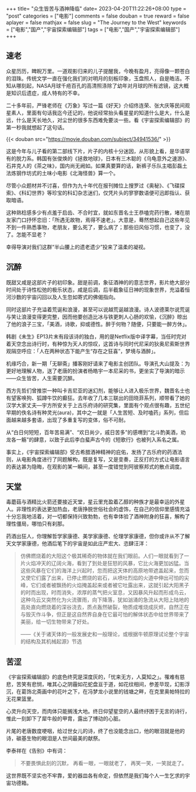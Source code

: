 +++
title= "众生皆苦与酒神降临"
date= 2023-04-20T11:22:26+08:00
type = "post"
categories = ["电影"]
comments = false
douban = true
reward = false
aplayer = false
mathjax = false
slug = "The Journey to the West"
keywords = ["电影","国产","宇宙探索编辑部"]
tags = ["电影","国产","宇宙探索编辑部"]
+++

## 速老

众星历历，睥睨万里。一道观影归来的儿子提醒我，今晚有盈月，亮得像一颗苍白的泪珠。传统文学一直在强化我们的对明月的刻板印象，玉盘照人，自是皓洁。不知从哪刻起，NASA月球千疮百孔的高清照涤除了幼年对月球的所有滤镜，这大概是知识后遗症，成人特有的不幸。

二十多年前，严锋老师在《万象》写过一篇《好天》介绍佟连荣、张大庆等民间观星素人，里面有句话我迄今还记的，他说经常抬头看星星的知道什么是大，什么是远，什么是天长地久，对尘世的很多东西难免要淡一些。看《宇宙探索编辑部》的第一秒我就想起了这句话。

<!--more-->

{{< douban src="https://movie.douban.com/subject/34941536/" >}}

这是今年与儿子看的第二部线下片，片子的内核十分迷因，从形貌上看，是华语罕有的脱力系。韩国有张俊焕的《拯救地球》，日本有三木聪的《乌龟意外之速游》、石井克人的《茶之味》，国内尚无阙如。如果真要算的话，新裤子乐队主唱彭磊土法炼钢作坊式的土味小电影《北海怪兽》算一个。

尽管小众题材并不讨喜，但作为九十年代在报刊摊位上搜罗过《奥秘》、《飞碟探索》、《科幻世界》等珍宝的科幻杂志迷们，仅凭片头的寥寥数语便可迅即指认、获取暗语。

这种熟稔感多少有点羞于启齿、不合时宜，就如东晋名士王恭嗑完药行散，堵在朋友家门口抒怀恋旧：「所遇无故物，焉得不速老」。大意是，蓦然想起自己这些年见不到一件熟悉事物，老朋友，要么死了，要么病了；那些旧风俗习惯，也变了，没了。怎能不显老？

幸得导演对我们这群“半山腰上的遗老遗少”投来了温柔的凝视。

##  沉醉

既甜又咸是这部片子的初印象。甜是前调，象征酒神的的意志世界，影片绝大部分时间处于诗性松弛的极乐状态，咸是后调，后半截象征日神的现象世界，充溢着恒河沙数的宇宙闪回以及人生忽如寄式的佛偈指向。

同时这部片子充溢着荒诞和浪漫，甚至可以说越荒诞越浪漫。诗人波德莱尔说荒诞与笑让浪漫变得更完整，因而他要创造比冰与铁更刺人心肠的欢愉，《沉醉》晾出了他的浪子三宝，「美酒，诗歌，抑或德性。醉于何物？随便，只要能一醉方休」。

韩剧《未生》EP13片末有段该诗的独白，用的是Netflix版中译字幕，当任时完对着天空念出诗行时，有种惊为天人的惊叹，这首诗与同时代尼采的狄奥尼索斯世界观隔空呼应：「人在两种状态下能产生“存在之狂喜”，梦境与酒醉」。

机缘巧合，新一期「无聊斋」播客刚好请来了电影主创团队。导演孔大山提及：为更好地理解人物，送了老唐的扮演者杨皓宇一本尼采的书，更坐实了导演的暗示——众生皆苦，人生需要沉醉。

西方先哲们曾推崇一种叫卡吉尼亚的迷幻剂，能够让人进入极乐世界，魏晋名士也有望客唤狗、狐蹲牛饮的癫狂。去年收了几本三联出的田晓菲系列，顺带看了她的汉学大家丈夫—宇方所安关于上古乐府诗的研究集，里面有个观点很有趣，五世纪早期的佚名诗有种灵光(aura)，其中之一就是「人生苦短、及时嗑药」系列，但后面越来越多套语，出现了多重复写的变体，俗不可耐。

从“白日何短短，百年苦易满”、“欢日尚少，戚日苦多”的感喟到“北斗酌美酒，劝龙各一觞”的肆意，以致于此后李白蜚声古今的《短歌行》也被列入系名之属。

事实上，《宇宙探索编辑部》受古希腊酒神精神的庇佑，发扬了古乐府的药酒法则，从电影角度进行了同题解构，既是复写，又是变奏，正反打的方式让电影语言的表达甚为隐晦，在观影的某一瞬间，甚至一度错觉到阿彼察邦式的散点调度。

## 天堂

毒蘑菇与酒精比火箭还要接近天堂，星云里充盈着乙醇的种族才是最幸运的外星人。非理性的表达更加热血，老唐挣脱世俗社会的虚饰，在自己的信仰里感情充溢十分忘我地活着，对一切都保持兴致勃勃，也有幸体验了酒神附身的狂喜，解构了理性僵局，哪怕只有刹那。

药酒出狂人，你理解哲学家康德、美学家康德、伦理学家康德，但你或许从不了解天文学家康德，他酒后笔下的宇宙是如此庄严宏大、恣肆汪洋：

> 仿佛燃烧着的大阳这个极其稀奇的物体就在我们眼前。人们一眼就看到了一片火焰冲天的辽阔火海，看到了到处是狂怒的风暴，它比火海更加凶猛。当这些风暴在它们的海洋上兴起时，忽而把这天体的高原地带遮盖起来，忽而又使它们露了出来，已停止燃烧的岩石，从喷吐烈焰的火道中伸出可怕的尖峰，它们或者被飘扬的火焰掩盖起来或者被它吐露出来，这就引起大阳黑子的时而出现，时而消失，浓厚的蒸气把火室息，又因暴风升起而形成鸟云，这种乌云又突然化为火流骤雨，向下降落，犹如汹涌的急流从大阳上陆地的高处直向燃烧着的深谷浇去，质点轰然破裂，物质成堆烧成灰烬，自然正在与毁灭作斗争，但正是这自然界自身在它最可怕的解体状态中给世界带来了美丽，给一切生物带来了好处。
> 
> ——《关于诸天体的一般发展史和一般理论，或根据牛顿原理试论整个宇宙的结构及其机械起源》节选


## 苦涩

《宇宙探索编辑部》的底色终究是深度灰的，「忧来无方，人莫知之」。罹难有慈悲，苦笑有悲悯，唯其心之阴霾如花蛇盘亘于道，如花纹相间，参差毕现，幻影浮沉，在葛饰北斋画中的花叶之下，在冯梦龙小说里的钱塘之畔，在克里奥帕特拉的无花果篮里。

心灵升向天空，而肉体只能搁浅大地。终日仰望星空的人最终纾困于无言的诗行，惟此一刻卸下了犀牛般的甲胄，露出了博动的心脏。

片尾的老唐数度哽咽，给过世女儿的诗，终了也没能念出口，他的眼泪就是他的诗，碳基生物的眼泪是人世间最美的献祭。

李泰祥在《告别》中有词：

> 不要畏惧此刻的沉默，
> 再看一眼，一眼就老了，
> 再笑一笑，一笑就走了。

这世界既不坚实也不牢靠，爱的器皿各有命定，但依然是我们每个人一生乞求的宇宙功德箱。

